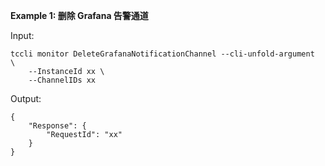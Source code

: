 **Example 1: 删除 Grafana 告警通道**



Input: 

```
tccli monitor DeleteGrafanaNotificationChannel --cli-unfold-argument  \
    --InstanceId xx \
    --ChannelIDs xx
```

Output: 
```
{
    "Response": {
        "RequestId": "xx"
    }
}
```

